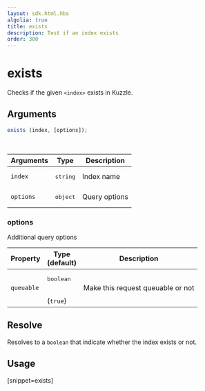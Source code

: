 ```yaml
---
layout: sdk.html.hbs
algolia: true
title: exists
description: Test if an index exists
order: 300
---
```


# exists

Checks if the given `<index>` exists in Kuzzle.

## Arguments

```javascript
exists (index, [options]);
```

<br/>

| Arguments | Type   | Description    |
| --------- | ------ | ---------------|
| `index`   | <pre>string</pre> | Index name     |
| `options` | <pre>object</pre> | Query options  |

### **options**

Additional query options

| Property     | Type<br/>(default)    | Description   |
| -------------- | --------- | ------------- |
|  `queuable`  |  <pre>boolean</pre> <br/>(`true`) |  Make this request queuable or not  |

## Resolve

Resolves to a `boolean` that indicate whether the index exists or not.

## Usage

[snippet=exists]
